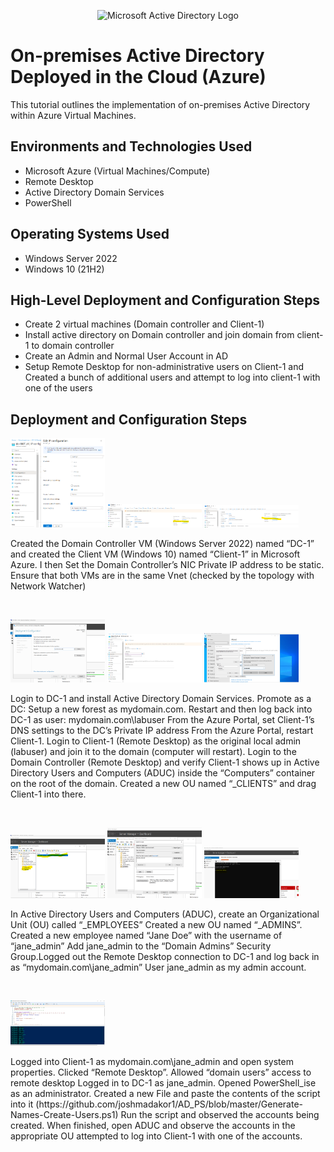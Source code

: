 <p align="center">
<img src="https://i.imgur.com/pU5A58S.png" alt="Microsoft Active Directory Logo"/>
</p>

<h1>On-premises Active Directory Deployed in the Cloud (Azure)</h1>
This tutorial outlines the implementation of on-premises Active Directory within Azure Virtual Machines.<br />


<h2>Environments and Technologies Used</h2>

- Microsoft Azure (Virtual Machines/Compute)
- Remote Desktop
- Active Directory Domain Services
- PowerShell

<h2>Operating Systems Used </h2>

- Windows Server 2022
- Windows 10 (21H2)

<h2>High-Level Deployment and Configuration Steps</h2>

- Create 2 virtual machines (Domain controller and Client-1)
- Install active directory on Domain controller and join domain from client-1 to domain controller
- Create an Admin and Normal User Account in AD
- Setup Remote Desktop for non-administrative users on Client-1 and Created a bunch of additional users and attempt to log into client-1 with one of the users


<h2>Deployment and Configuration Steps</h2>

<p>
<img src="https://github.com/kleeloy/config-ad/blob/main/Diagrams/ADLab1.png" height="30%" width="30%" alt="Disk Sanitization Steps"/>
<img src="https://github.com/kleeloy/config-ad/blob/main/Diagrams/ADLab2.png" height="30%" width="30%" alt="Disk Sanitization Steps"/>
<img src="https://github.com/kleeloy/config-ad/blob/main/Diagrams/ADLab2a.png" height="30%" width="30%" alt="Disk Sanitization Steps"/>
</p>
<p>
Created the Domain Controller VM (Windows Server 2022) named “DC-1” and created the Client VM (Windows 10) named “Client-1” in Microsoft Azure. I then Set the Domain Controller’s NIC Private IP address to be static. Ensure that both VMs are in the same Vnet (checked by the topology with Network Watcher)


</p>
<br />

<p>
<img src="https://github.com/kleeloy/config-ad/blob/main/Diagrams/ADLab3.png" height="30%" width="30%" alt="Disk Sanitization Steps"/>
<img src="https://github.com/kleeloy/config-ad/blob/main/Diagrams/ADLab7.png" height="30%" width="30%" alt="Disk Sanitization Steps"/>
<img src="https://github.com/kleeloy/config-ad/blob/main/Diagrams/ADLab8.png" height="30%" width="30%" alt="Disk Sanitization Steps"/>
</p>
<p>
Login to DC-1 and install Active Directory Domain Services. Promote as a DC: Setup a new forest as mydomain.com. Restart and then log back into DC-1 as user: mydomain.com\labuser From the Azure Portal, set Client-1’s DNS settings to the DC’s Private IP address
From the Azure Portal, restart Client-1. Login to Client-1 (Remote Desktop) as the original local admin (labuser) and join it to the domain (computer will restart). Login to the Domain Controller (Remote Desktop) and verify Client-1 shows up in Active Directory Users and Computers (ADUC) inside the “Computers” container on the root of the domain. Created a new OU named “_CLIENTS” and drag Client-1 into there. 

</p>
<br />

<p>
<img src="https://github.com/kleeloy/config-ad/blob/main/Diagrams/ADLab4.png" height="30%" width="30%" alt="Disk Sanitization Steps"/>
<img src="https://github.com/kleeloy/config-ad/blob/main/Diagrams/ADLab5.png" height="30%" width="30%" alt="Disk Sanitization Steps"/>
<img src="https://github.com/kleeloy/config-ad/blob/main/Diagrams/ADLab6.png" height="30%" width="30%" alt="Disk Sanitization Steps"/>
</p>
<p>
In Active Directory Users and Computers (ADUC), create an Organizational Unit (OU) called “_EMPLOYEES”
Created a new OU named “_ADMINS”. Created a new employee named “Jane Doe” with the username of “jane_admin”
Add jane_admin to the “Domain Admins” Security Group.Logged out the Remote Desktop connection to DC-1 and log back in as “mydomain.com\jane_admin”
User jane_admin as my admin account. 
</p>
<br />

<p>
<img src="https://github.com/kleeloy/config-ad/blob/main/Diagrams/ADLab10.png" height="30%" width="30%" alt="Disk Sanitization Steps"/>
</p>
<p>
Logged into Client-1 as mydomain.com\jane_admin and open system properties. Clicked “Remote Desktop”. Allowed “domain users” access to remote desktop
Logged in to DC-1 as jane_admin. Opened PowerShell_ise as an administrator. Created a new File and paste the contents of the script into it (https://github.com/joshmadakor1/AD_PS/blob/master/Generate-Names-Create-Users.ps1)
Run the script and observed the accounts being created. When finished, open ADUC and observe the accounts in the appropriate OU
attempted to log into Client-1 with one of the accounts.

</p>
<br />
